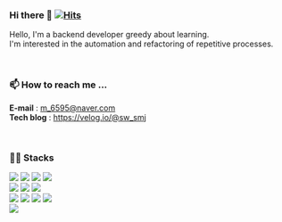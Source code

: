 ### Hi there 👋 [![Hits](https://hits.seeyoufarm.com/api/count/incr/badge.svg?url=https%3A%2F%2Fgithub.com%2Fdeingvelop&count_bg=%2379C83D&title_bg=%23555555&icon=&icon_color=%23E7E7E7&title=hits&edge_flat=false)](https://hits.seeyoufarm.com)
Hello, I'm a backend developer greedy about learning.<br>
I'm interested in the automation and refactoring of repetitive processes.

<br>

### 📫 How to reach me ...
**E-mail**    : m_6595@naver.com <br>
**Tech blog** : https://velog.io/@sw_smj

<br>

### ✍🏻 Stacks
<!-- <p align="center"> -->
<p>
  <img src="https://img.shields.io/badge/Java-007396?style=flat-square&logo=Java&logoColor=white"/>
  <img src="https://img.shields.io/badge/Spring_Boot-6DB33F?style=flat-square&logo=Spring-boot&logoColor=white"/>
  <img src="https://img.shields.io/badge/MySQL-4479A1?style=flat-square&logo=MySQL&logoColor=white"/> 
  <img src="https://img.shields.io/badge/PostgreSQL-4479A1?style=flat-square&logo=postgresql&logoColor=white"> <br>
  <img src="https://img.shields.io/badge/Kafka-231F20?style=flat-square&logo=apache-Kafka&logoColor=white"/>  
  <img src="https://img.shields.io/badge/Docker-2496ED?style=flat-square&logo=Docker&logoColor=white"/>
  <img src="https://img.shields.io/badge/GitHub Actions-2088FF?style=flat-square&logo=GitHub Actions&logoColor=white">  <br>
  <img src="https://img.shields.io/badge/codedeploy-6DB33F?style=flat-square&logo=AmazonAWS&logoColor=white">
  <img src="https://img.shields.io/badge/AWS_EC2-FF9900?style=flat-square&logo=Amazon-EC2&logoColor=black"/>
  <img src="https://img.shields.io/badge/AWS_RDS-527FFF?style=flat-square&logo=Amazon-RDS&logoColor=black"/>
  <img src="https://img.shields.io/badge/Amazon S3-569A31?style=flat-square&logo=Amazon S3&logoColor=white"> <br>
  <img src="https://img.shields.io/badge/Python-3776AB?style=flat-square&logo=Python&logoColor=white"/> 

</p>  

<!--
**deingvelop/deingvelop** is a ✨ _special_ ✨ repository because its `README.md` (this file) appears on your GitHub profile.

Here are some ideas to get you started:

#### 🔭 I’m currently working on ...
- 👯 I’m looking to collaborate on ...
- 🤔 I’m looking for help with ...
- 💬 Ask me about ...
- 📫 How to reach me: ...
- 😄 Pronouns: ...
- ⚡ Fun fact: ...
-->
